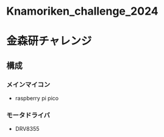 # Knamoriken_challenge_2024
# 金森研チャレンジ

## 構成

### メインマイコン

- raspberry pi pico

### モータドライバ

- DRV8355


